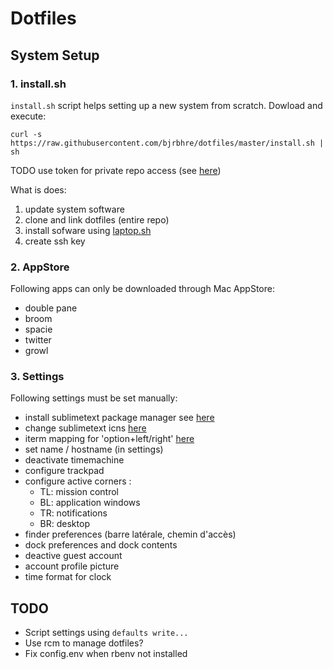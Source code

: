 # Dotfiles

## System Setup

### 1. install.sh

`install.sh` script helps setting up a new system from scratch.
Dowload and execute:

```
curl -s https://raw.githubusercontent.com/bjrbhre/dotfiles/master/install.sh | sh
```

TODO use token for private repo access (see [here](https://gist.github.com/Integralist/9482061))

What is does:

1. update system software
2. clone and link dotfiles (entire repo)
3. install sofware using [laptop.sh](https://github.com/thoughtbot/laptop)
4. create ssh key

### 2. AppStore

Following apps can only be downloaded through Mac AppStore:

+ double pane
+ broom
+ spacie
+ twitter
+ growl


### 3. Settings

Following settings must be set manually:

+ install sublimetext package manager see [here](https://sublime.wbond.net/installation)
+ change sublimetext icns [here](http://code.tutsplus.com/tutorials/sublime-text-2-tips-and-tricks-updated--net-21519)
+ iterm mapping for 'option+left/right' [here](https://coderwall.com/p/h6yfda)
+ set name / hostname (in settings)
+ deactivate timemachine
+ configure trackpad
+ configure active corners :
  + TL: mission control
  + BL: application windows
  + TR: notifications
  + BR: desktop
+ finder preferences (barre latérale, chemin d'accès)
+ dock preferences and dock contents
+ deactive guest account
+ account profile picture
+ time format for clock

## TODO

+ Script settings using `defaults write...`
+ Use rcm to manage dotfiles?
+ Fix config.env when rbenv not installed
